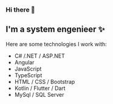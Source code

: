 ### Hi there 👋
## I'm a system engenieer :sparkles:
Here are some technologies I work with:

- C# /.NET / ASP.NET
- Angular
- JavaScript
- TypeScript
- HTML / CSS / Bootstrap
- Kotlin / Flutter / Dart
- MySql / SQL Server
